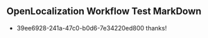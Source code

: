 ## OpenLocalization Workflow Test MarkDown
* 39ee6928-241a-47c0-b0d6-7e34220ed800 thanks!

<!--HONumber=Jul16_HO4-->


